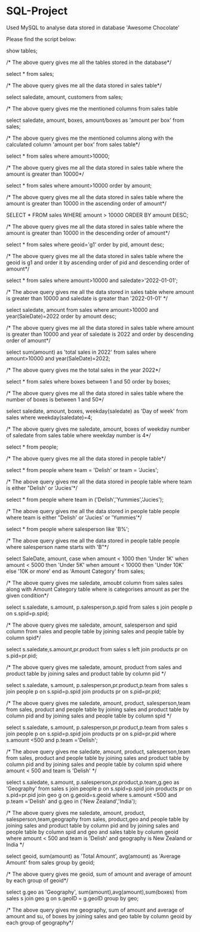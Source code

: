 # SQL-Project
Used MySQL to analyse data stored in database 'Awesome Chocolate'

Please find the script below:

show tables;

/* The above query gives me all the tables stored in the database*/

select * from sales;

/* The above query gives me all the data stored in sales table*/

select saledate, amount, customers from sales;

/* The above query gives me the mentioned columns from sales table

select saledate, amount, boxes, amount/boxes as 'amount per box' from sales;

/* The above query gives me the mentioned columns along with the calculated column 'amount per box' from sales table*/

select * from sales where amount>10000;

/* The above query gives me all the data stored in sales table where the amount is greater than 10000*/

select * from sales where amount>10000 order by amount;

/* The above query gives me all the data stored in sales table where the amount is greater than 10000 in the ascending order of amount*/

SELECT * FROM sales WHERE amount > 10000 ORDER BY amount DESC;

/* The above query gives me all the data stored in sales table where the amount is greater than 10000 in the descending order of amount*/

select * from sales where geoid='g1' order by pid, amount desc;

/* The above query gives me all the data stored in sales table where the geoid is g1 and order it by ascending order of pid and descending order of amount*/

select * from sales where amount>10000 and saledate>'2022-01-01';

/* The above query gives me all the data stored in sales table where amount is greater than 10000 and saledate is greater than '2022-01-01' */

select saledate, amount from sales where amount>10000 and year(SaleDate)=2022 order by amount desc;

/* The above query gives me all the data stored in sales table where amount is greater than 10000 and year of saledate is 2022 and order by descending order of amount*/

select sum(amount) as 'total sales in 2022' from sales where amount>10000 and year(SaleDate)=2022;

/* The above query gives me the total sales in the year 2022*/

select * from sales where boxes between 1 and 50 order by boxes;

/* The above query gives me all the data stored in sales table where the number of boxes is between 1 and 50*/

select saledate, amount, boxes, weekday(saledate) as 'Day of week' from sales where weekday(saledate)=4;

/* The above query gives me saledate, amount, boxes of weekday number of saledate from sales table where weekday number is 4*/

select * from people;

/* The above query gives me all the data stored in people table*/

select * from people where team = 'Delish' or team = 'Jucies';

/* The above query gives me all the data stored in people table where team is either "Delish' or 'Jucies'*/

select * from people where team in ('Delish','Yummies','Jucies');

/* The above query gives me all the data stored in people table people where team is either "Delish' or 'Jucies' or 'Yummies'*/

select * from people where salesperson like 'B%';

/* The above query gives me all the data stored in people table people where salesperson name starts with 'B"*/

select SaleDate, amount,
	case  when amount < 1000 then 'Under 1K'
          when amount < 5000 then 'Under 5K'
		  when amount < 10000 then 'Under 10K'
          else '10K or more'
     end as 'Amount Category'
  from sales;  
  
  /* The above query gives me saledate, amoubt column from sales sales along with Amount Category table where is categorises amount as per the given condition*/
  
  select s.saledate, s.amount, p.salesperson,p.spid 
  from sales s 
  join people p on s.spid=p.spid;
  
  /* The above query gives me saledate, amount, salesperson and spid column from sales and people table by joining sales and people table by column spid*/
  
  select s.saledate,s.amount,pr.product
  from sales s 
  left join products pr on s.pid=pr.pid;
  
  /* The above query gives me saledate, amount, product from sales and product table by joining sales and product table by column pid */
  
  select s.saledate, s.amount, p.salesperson,pr.product,p.team
  from sales s 
  join people p on s.spid=p.spid
  join products pr on s.pid=pr.pid;
  
  /* The above query gives me saledate, amount, product, salesperson,team from sales, product and people table by joining sales and product table by column pid and by joining sales and people table by column spid */
  
  select s.saledate, s.amount, p.salesperson,pr.product,p.team
  from sales s 
  join people p on s.spid=p.spid
  join products pr on s.pid=pr.pid
  where s.amount <500 and p.team ='Delish';
  
  /* The above query gives me saledate, amount, product, salesperson,team from sales, product and people table by joining sales and product table by column pid and by joining sales and people table by column spid where amount < 500 and team is 'Delish' */
  
  select s.saledate, s.amount, p.salesperson,pr.product,p.team,g.geo as 'Geography'
  from sales s 
  join people p on s.spid=p.spid
  join products pr on s.pid=pr.pid
  join geo g on g.geoid=s.geoid
  where s.amount <500 and p.team ='Delish' and g.geo in ('New Zealand','India');
  
  /* The above query gives me saledate, amount, product, salesperson,team,geography from sales, product,geo and people table by joining sales and product table by column pid and by joining sales and people table by column spid and geo and sales table by column geoid where amount < 500 and team is 'Delish' and geography is New Zealand or India */
  
  select geoid, sum(amount) as 'Total Amount', avg(amount) as 'Average Amount'
  from sales 
  group by geoid;
  
  /* The above query gives me geoid, sum of amount and average of amount by each group of geoid*/
  
  select g.geo as 'Geography', sum(amount),avg(amount),sum(boxes)
  from sales s 
  join geo g on s.geoID = g.geoID
  group by geo;
  
  /* The above query gives me geography, sum of amount and average of amount and su, of boxes by joining sales and geo table by column geoid by each group of geography*/
  
  
